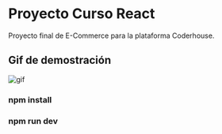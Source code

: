 # Proyecto Curso React

Proyecto final de E-Commerce para la plataforma Coderhouse.

## Gif de demostración

![gif](https://github.com/facup14dev/Coderhouse-React/assets/131388989/e011202b-a957-4575-882c-08956d94665c)

### npm install
### npm run dev
